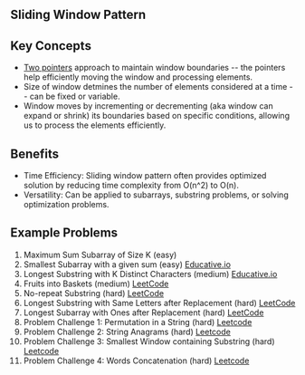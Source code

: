 ## Sliding Window Pattern

## Key Concepts
- [Two pointers](two-pointers/two-pointers.md) approach to maintain window boundaries -- the pointers help efficiently moving the window and processing elements.
- Size of window detmines the number of elements considered at a time -- can be fixed or variable.
- Window moves by incrementing or decrementing (aka window can expand or shrink) its boundaries based on specific conditions, allowing us to process the elements efficiently.

## Benefits
- Time Efficiency: Sliding window pattern often provides optimized solution by reducing time complexity from O(n^2) to O(n).
- Versatility: Can be applied to subarrays, substring problems, or solving optimization problems.

## Example Problems
1. Maximum Sum Subarray of Size K (easy)
2. Smallest Subarray with a given sum (easy) [Educative.io](https://www.educative.io/courses/grokking-the-coding-interview/7XMlMEQPnnQ)
3. Longest Substring with K Distinct Characters (medium) [Educative.io](https://www.educative.io/courses/grokking-the-coding-interview/YQQwQMWLx80)
4. Fruits into Baskets (medium) [LeetCode](https://leetcode.com/problems/fruit-into-baskets/)
5. No-repeat Substring (hard) [LeetCode](https://leetcode.com/problems/longest-substring-without-repeating-characters/)
6. Longest Substring with Same Letters after Replacement (hard) [LeetCode](https://leetcode.com/problems/longest-repeating-character-replacement/)
7. Longest Subarray with Ones after Replacement (hard) [LeetCode](https://leetcode.com/problems/max-consecutive-ones-iii/)
8. Problem Challenge 1: Permutation in a String (hard) [Leetcode](https://leetcode.com/problems/permutation-in-string/)
9. Problem Challenge 2: String Anagrams (hard) [Leetcode](https://leetcode.com/problems/find-all-anagrams-in-a-string/)
10. Problem Challenge 3: Smallest Window containing Substring (hard) [Leetcode](https://leetcode.com/problems/minimum-window-substring/)
11. Problem Challenge 4: Words Concatenation (hard) [Leetcode](https://leetcode.com/problems/substring-with-concatenation-of-all-words/)